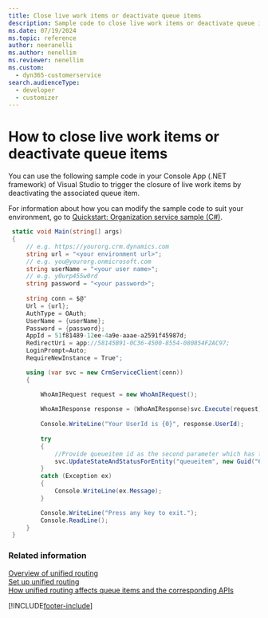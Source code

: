 ```yaml
---
title: Close live work items or deactivate queue items
description: Sample code to close live work items or deactivate queue items.
ms.date: 07/19/2024
ms.topic: reference
author: neeranelli
ms.author: nenellim
ms.reviewer: nenellim
ms.custom: 
  - dyn365-customerservice
search.audienceType: 
  - developer
  - customizer
---
```

# How to close live work items or deactivate queue items

You can use the following sample code in your Console App (.NET framework) of Visual Studio to trigger the closure of live work items by deactivating the associated queue item.

For information about how you can modify the sample code to suit your environment, go to [Quickstart: Organization service sample (C#)](/powerapps/developer/data-platform/org-service/quick-start-org-service-console-app).

   ```csharp
    static void Main(string[] args)
    {
        // e.g. https://yourorg.crm.dynamics.com
        string url = "<your environment url>";
        // e.g. you@yourorg.onmicrosoft.com
        string userName = "<your user name>";
        // e.g. y0urp455w0rd 
        string password = "<your password>";
    
        string conn = $@"
        Url = {url};
        AuthType = OAuth;
        UserName = {userName};
        Password = {password};
        AppId = 51f81489-12ee-4a9e-aaae-a2591f45987d;
        RedirectUri = app://58145B91-0C36-4500-8554-080854F2AC97;
        LoginPrompt=Auto;
        RequireNewInstance = True";

        using (var svc = new CrmServiceClient(conn))
        {

            WhoAmIRequest request = new WhoAmIRequest();
    
            WhoAmIResponse response = (WhoAmIResponse)svc.Execute(request);
    
            Console.WriteLine("Your UserId is {0}", response.UserId);
    
            try
            {
                //Provide queueitem id as the second parameter which has to be deactivated.
                svc.UpdateStateAndStatusForEntity("queueitem", new Guid("6f15a7f0-8788-eb11-a812-000d3a593524"), 1, 2);
            }
            catch (Exception ex)
            {
                Console.WriteLine(ex.Message);
            }

            Console.WriteLine("Press any key to exit.");
            Console.ReadLine();
        }
    }
   ```



### Related information

[Overview of unified routing](../administer/overview-unified-routing.md)  
[Set up unified routing](../administer/set-up-routing-process.md)  
[How unified routing affects queue items and the corresponding APIs](unified-routing-impact-on-APIs.md)  


[!INCLUDE[footer-include](../../includes/footer-banner.md)]
